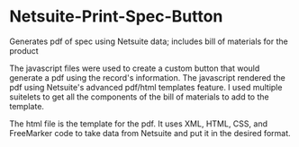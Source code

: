 # Netsuite-Print-Spec-Button
Generates pdf of spec using Netsuite data; includes bill of materials for the product

The javascript files were used to create a custom button that would generate a pdf using the record's information. The javascript rendered the pdf using
Netsuite's advanced pdf/html templates feature. I used multiple suitelets to get all the components of the bill of materials to add to the template.

The html file is the template for the pdf. It uses XML, HTML, CSS, and FreeMarker code to take data from Netsuite and put it in the desired format.

